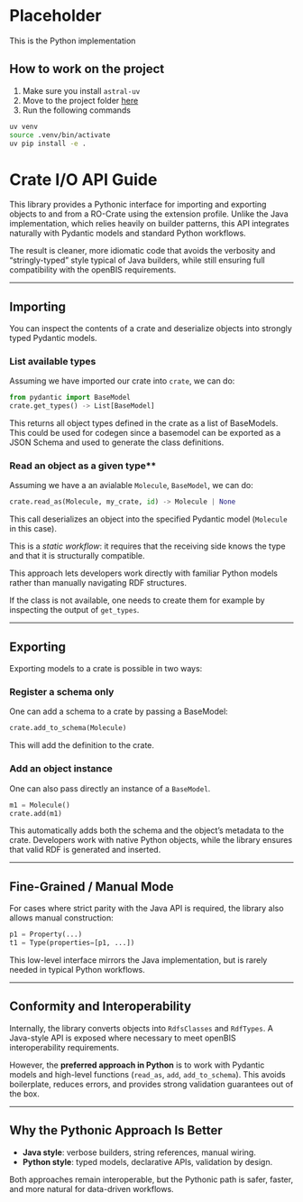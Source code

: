 # Placeholder

This is the Python implementation


## How to work on the project

1. Make sure you install `astral-uv`
2. Move to the project folder [here](./)
3. Run the following commands
```bash
uv venv
source .venv/bin/activate
uv pip install -e .
```


# Crate I/O API Guide

This library provides a Pythonic interface for importing and exporting objects to and from a RO-Crate using the extension profile.
Unlike the Java implementation, which relies heavily on builder patterns, this API integrates naturally with Pydantic models and standard Python workflows.

The result is cleaner, more idiomatic code that avoids the verbosity and “stringly-typed” style typical of Java builders, while still ensuring full compatibility with the openBIS requirements.

---

## Importing

You can inspect the contents of a crate and deserialize objects into strongly typed Pydantic models.

### List available types

Assuming we have imported our crate into `crate`, we can do:

  ```python
  from pydantic import BaseModel
  crate.get_types() -> List[BaseModel]
  ```

This returns all object types defined in the crate as a list of BaseModels. This could be used for codegen since a basemodel can be exported as a JSON Schema and used to generate the class definitions.

### Read an object as a given type**
Assuming we have a an avialable `Molecule`, `BaseModel`, we can do:

```python
crate.read_as(Molecule, my_crate, id) -> Molecule | None
```

This call deserializes an object into the specified Pydantic model (`Molecule` in this case).

This is a *static workflow*: it requires that the receiving side knows the type and that it is structurally compatible.

This approach lets developers work directly with familiar Python models rather than manually navigating RDF structures.

If the class is not available, one needs to create them for example by inspecting the output of `get_types`.

---

## Exporting

Exporting models to a crate is possible in two ways:

### Register a schema only

One can add a schema to a crate by passing a BaseModel:

```python
crate.add_to_schema(Molecule)
```

This will add the definition to the crate.

### Add an object instance

One can also pass directly an instance of a `BaseModel`.

```python
m1 = Molecule()
crate.add(m1)
```

This automatically adds both the schema and the object’s metadata to the crate. Developers work with native Python objects, while the library ensures that valid RDF is generated and inserted.

---

## Fine-Grained / Manual Mode

For cases where strict parity with the Java API is required, the library also allows manual construction:

```python
p1 = Property(...)
t1 = Type(properties=[p1, ...])
```

This low-level interface mirrors the Java implementation, but is rarely needed in typical Python workflows.

---

##  Conformity and Interoperability

Internally, the library converts objects into `RdfsClasses` and `RdfTypes`.
A Java-style API is exposed where necessary to meet openBIS interoperability requirements.

However, the **preferred approach in Python** is to work with Pydantic models and high-level functions (`read_as`, `add`, `add_to_schema`). This avoids boilerplate, reduces errors, and provides strong validation guarantees out of the box.

---

## Why the Pythonic Approach Is Better

* **Java style**: verbose builders, string references, manual wiring.
* **Python style**: typed models, declarative APIs, validation by design.

Both approaches remain interoperable, but the Pythonic path is safer, faster, and more natural for data-driven workflows.
